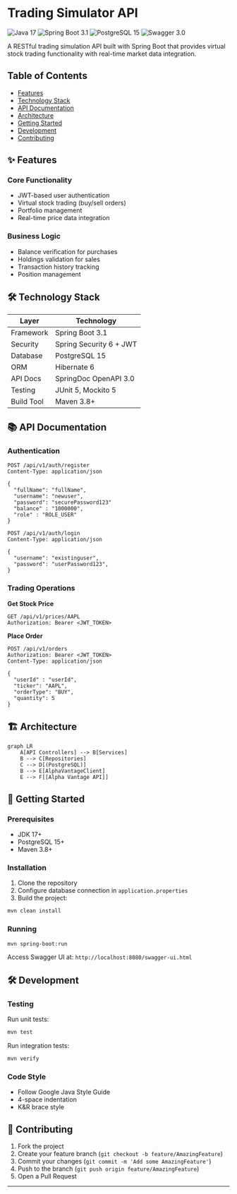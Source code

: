 # Trading Simulator API

![Java 17](https://img.shields.io/badge/Java-17-blue?logo=java)
![Spring Boot 3.1](https://img.shields.io/badge/Spring%20Boot-3.1-green?logo=spring)
![PostgreSQL 15](https://img.shields.io/badge/PostgreSQL-15-blueviolet?logo=postgresql)
![Swagger 3.0](https://img.shields.io/badge/Swagger-3.0-success?logo=swagger)

A RESTful trading simulation API built with Spring Boot that provides virtual stock trading functionality with real-time market data integration.

## Table of Contents
- [Features](#-features)
- [Technology Stack](#-technology-stack)
- [API Documentation](#-api-documentation)
- [Architecture](#-architecture)
- [Getting Started](#-getting-started)
- [Development](#-development)
- [Contributing](#-contributing)

## ✨ Features

### Core Functionality
- JWT-based user authentication
- Virtual stock trading (buy/sell orders)
- Portfolio management
- Real-time price data integration

### Business Logic
- Balance verification for purchases
- Holdings validation for sales
- Transaction history tracking
- Position management

## 🛠 Technology Stack

| Layer            | Technology                          |
|------------------|-------------------------------------|
| Framework        | Spring Boot 3.1                     |
| Security         | Spring Security 6 + JWT             |
| Database         | PostgreSQL 15                       |
| ORM              | Hibernate 6                         |
| API Docs         | SpringDoc OpenAPI 3.0               |
| Testing          | JUnit 5, Mockito 5                  |
| Build Tool       | Maven 3.8+                          |

## 📚 API Documentation

### Authentication

```http
POST /api/v1/auth/register
Content-Type: application/json

{
  "fullName": "fullName",
  "username": "newuser",
  "password": "securePassword123"
  "balance" : "1000000",
  "role" : "ROLE_USER"
}
```

```http
POST /api/v1/auth/login
Content-Type: application/json

{
  "username": "existinguser",
  "password": "userPassword123",
}
```

### Trading Operations

**Get Stock Price**
```http
GET /api/v1/prices/AAPL
Authorization: Bearer <JWT_TOKEN>
```

**Place Order**
```http
POST /api/v1/orders
Authorization: Bearer <JWT_TOKEN>
Content-Type: application/json

{
  "userId" : "userId",
  "ticker": "AAPL",
  "orderType": "BUY",
  "quantity": 5
}
```

## 🏗 Architecture

```mermaid
graph LR
    A[API Controllers] --> B[Services]
    B --> C[Repositories]
    C --> D[(PostgreSQL)]
    B --> E[AlphaVantageClient]
    E --> F[[Alpha Vantage API]]
```

## 🚀 Getting Started

### Prerequisites
- JDK 17+
- PostgreSQL 15+
- Maven 3.8+

### Installation
1. Clone the repository
2. Configure database connection in `application.properties`
3. Build the project:
```bash
mvn clean install
```

### Running
```bash
mvn spring-boot:run
```

Access Swagger UI at: `http://localhost:8080/swagger-ui.html`

## 🛠 Development

### Testing
Run unit tests:
```bash
mvn test
```

Run integration tests:
```bash
mvn verify
```

### Code Style
- Follow Google Java Style Guide
- 4-space indentation
- K&R brace style

## 🤝 Contributing

1. Fork the project
2. Create your feature branch (`git checkout -b feature/AmazingFeature`)
3. Commit your changes (`git commit -m 'Add some AmazingFeature'`)
4. Push to the branch (`git push origin feature/AmazingFeature`)
5. Open a Pull Request

---
